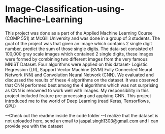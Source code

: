 # Image-Classification-using-Machine-Learning
This project was done as a part of the Applied Machine Learning Course (COMP 551) at McGill University and was done in a group of 3 students. The goal of the project was that given an image which contains 2 single digit number, predict the sum of those single digits. The data-set consisted of 100,000 gray scale images which contained 2 single digits, these images were formed by combining two different images from the very famous MNIST Dataset. Four algorithms were applied on this dataset- Logistic Regression (LR), Support Vector Machine (SVM) Fully Connected Neural Network (NN) and Convolution Neural Network (CNN). We evaluated and discussed the results of these 4 algorithms on the dataset. It was observed that CNN performed best among the 4 algorithms which was not surprising as CNN is renowned to work well with images. My responsibility in this project included feature pre-processing and applying CNN. This project introduced me to the world of Deep Learning (read Keras, Tensorflows, GPU)

--Check out the readme inside the code folder
--I realize that the dataset is not uploaded here, send an email to jaspal.singh1303@gmail.com and I can provide you with the dataset

